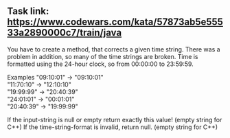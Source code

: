 ## Task link: https://www.codewars.com/kata/57873ab5e55533a2890000c7/train/java

You have to create a method, that corrects a given time string.
There was a problem in addition, so many of the time strings are broken.
Time is formatted using the 24-hour clock, so from 00:00:00 to 23:59:59.

Examples
"09:10:01" -> "09:10:01"  
"11:70:10" -> "12:10:10"  
"19:99:99" -> "20:40:39"  
"24:01:01" -> "00:01:01"  
"20:40:39" -> "19:99:99"

If the input-string is null or empty return exactly this value! (empty string for C++) If the time-string-format is invalid, return null. (empty string for C++)